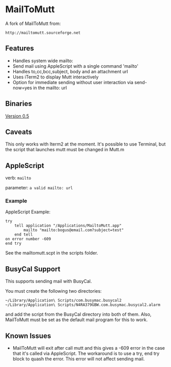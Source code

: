 # MailToMutt

A fork of MailToMutt from:

    http://mailtomutt.sourceforge.net

## Features

* Handles system wide mailto:
* Send mail using AppleScript with a single command 'mailto'
* Handles to,cc,bcc,subject, body and an attachment url
* Uses iTerm2 to display Mutt interactively
* Option for immediate sending without user interaction via send-now=yes in
  the mailto: url

## Binaries

[Version 0.5](https://github.com/ilintault/mailtomutt/releases/download/0.5/MailtoMutt.app.zip)

## Caveats

This only works with Iterm2 at the moment.  It's possible to use Terminal, but the script that launches mutt must be changed in Mutt.m

## AppleScript

verb:
  `mailto`

parameter:
  `a valid mailto: url`

### Example

AppleScript Example:

    try
        tell application "/Applications/MailtoMutt.app"
            mailto "mailto:bogus@email.com?subject=test"
        end tell
    on error number -609
    end try

See the mailtomutt.scpt in the scripts folder.

## BusyCal Support

This supports sending mail with BusyCal.

You must create the following two directories:

    ~/Library/Application\ Scripts/com.busymac.busycal2
    ~/Library/Application\ Scripts/N4RA379GBW.com.busymac.busycal2.alarm

and add the script from the BusyCal directory into both of them.  Also, MailToMutt must be set as the default mail program for this to work.

## Known Issues

* MailToMutt will exit after call mutt and this gives a -609 error in the
case that it's called via AppleScript.  The workaround is to use a try,
end try block to quash the error. This error will not affect sending
mail.

